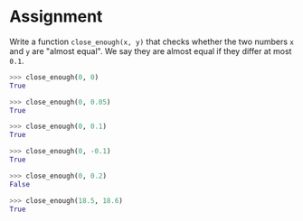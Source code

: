# Assignment

Write a function `close_enough(x, y)` that checks whether the two numbers `x` and `y` are "almost equal".
We say they are almost equal if they differ at most `0.1`.

```python
>>> close_enough(0, 0)
True

>>> close_enough(0, 0.05)
True

>>> close_enough(0, 0.1)
True

>>> close_enough(0, -0.1)
True

>>> close_enough(0, 0.2)
False

>>> close_enough(18.5, 18.6)
True
```
